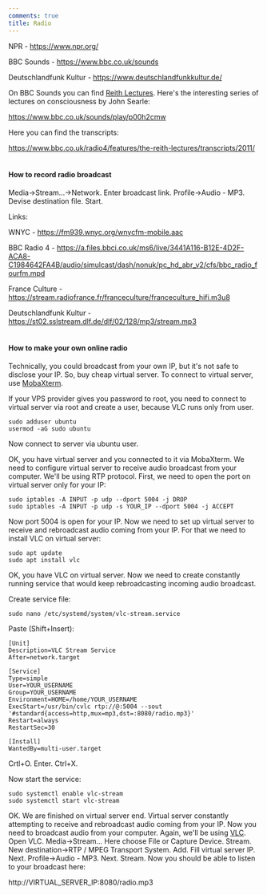 ```yaml
---
comments: true
title: Radio
---
```


NPR - <https://www.npr.org/>

BBC Sounds - <https://www.bbc.co.uk/sounds>

Deutschlandfunk Kultur - <https://www.deutschlandfunkkultur.de/>

On BBC Sounds you can find [Reith Lectures](https://en.wikipedia.org/wiki/Reith_Lectures). Here's the interesting series of lectures on consciousness by John Searle:

<https://www.bbc.co.uk/sounds/play/p00h2cmw>

Here you can find the transcripts:

<https://www.bbc.co.uk/radio4/features/the-reith-lectures/transcripts/2011/>
<br><br>

#### How to record radio broadcast

Media->Stream...->Network. Enter broadcast link. Profile->Audio - MP3. Devise destination file. Start.

Links:

WNYC - <https://fm939.wnyc.org/wnycfm-mobile.aac>

BBC Radio 4 - <https://a.files.bbci.co.uk/ms6/live/3441A116-B12E-4D2F-ACA8-C1984642FA4B/audio/simulcast/dash/nonuk/pc_hd_abr_v2/cfs/bbc_radio_fourfm.mpd>

France Culture - <https://stream.radiofrance.fr/franceculture/franceculture_hifi.m3u8>

Deutschlandfunk Kultur - <https://st02.sslstream.dlf.de/dlf/02/128/mp3/stream.mp3>
<br><br>

#### How to make your own online radio

Technically, you could broadcast from your own IP, but it's not safe to disclose your IP. So, buy cheap virtual server. To connect to virtual server, use [MobaXterm](https://mobaxterm.mobatek.net/download.html).

If your VPS provider gives you password to root, you need to connect to virtual server via root and create a user, because VLC runs only from user.

```
sudo adduser ubuntu
usermod -aG sudo ubuntu
```

Now connect to server via ubuntu user.

OK, you have virtual server and you connected to it via MobaXterm. We need to configure virtual server to receive audio broadcast from your computer. We'll be using RTP protocol. First, we need to open the port on virtual server only for your IP:

```
sudo iptables -A INPUT -p udp --dport 5004 -j DROP
sudo iptables -A INPUT -p udp -s YOUR_IP --dport 5004 -j ACCEPT
```

Now port 5004 is open for your IP. Now we need to set up virtual server to receive and rebroadcast audio coming from your IP. For that we need to install VLC on virtual server:

```
sudo apt update
sudo apt install vlc
```

OK, you have VLC on virtual server. Now we need to create constantly running service that would keep rebroadcasting incoming audio broadcast.

Create service file:

```
sudo nano /etc/systemd/system/vlc-stream.service
```

Paste (Shift+Insert):

```
[Unit]
Description=VLC Stream Service
After=network.target

[Service]
Type=simple
User=YOUR_USERNAME
Group=YOUR_USERNAME
Environment=HOME=/home/YOUR_USERNAME
ExecStart=/usr/bin/cvlc rtp://@:5004 --sout '#standard{access=http,mux=mp3,dst=:8080/radio.mp3}'
Restart=always
RestartSec=30

[Install]
WantedBy=multi-user.target
```

Crtl+O. Enter. Ctrl+X.

Now start the service:

```
sudo systemctl enable vlc-stream
sudo systemctl start vlc-stream
```

OK. We are finished on virtual server end. Virtual server constantly attempting to receive and rebroadcast audio coming from your IP. Now you need to broadcast audio from your computer. Again, we'll be using [VLC](https://www.videolan.org/vlc/). Open VLC. Media->Stream... Here choose File or Capture Device. Stream. New destination->RTP / MPEG Transport System. Add. Fill virtual server IP. Next. Profile->Audio - MP3. Next. Stream. Now you should be able to listen to your broadcast here:

http://VIRTUAL_SERVER_IP:8080/radio.mp3